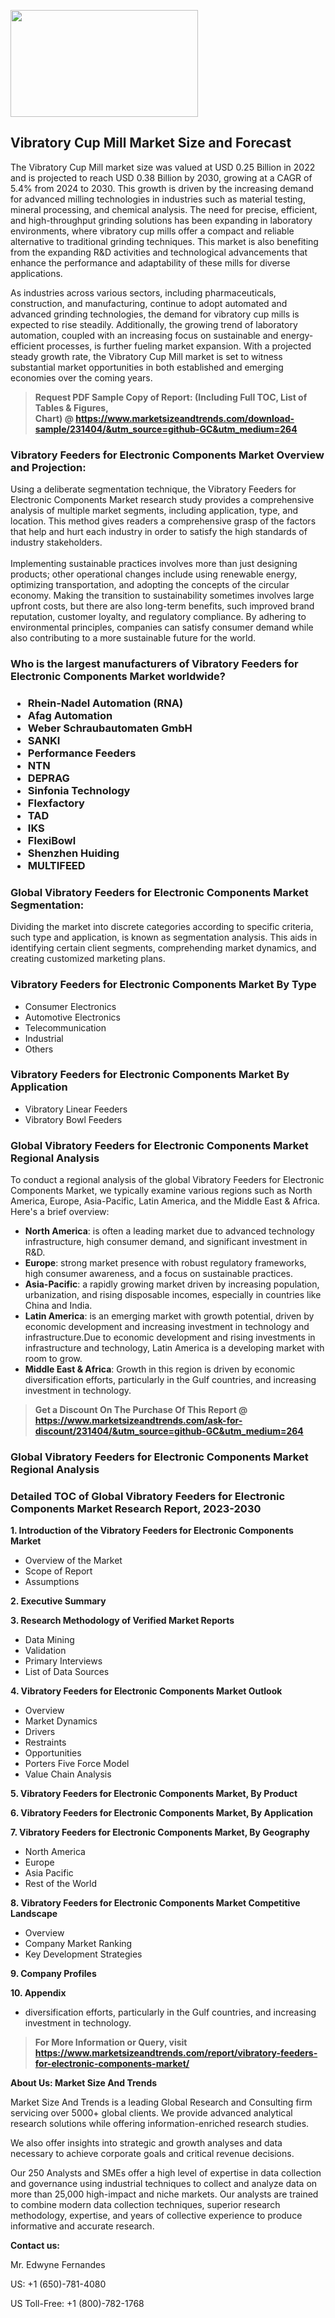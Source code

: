 <p><img class="alignnone size-medium wp-image-20088" src="https://ffe5etoiles.com/wp-content/uploads/2024/12/MST1-300x171.png" alt="" width="300" height="171" /></p><h2>Vibratory Cup Mill Market Size and Forecast</h2><p>The Vibratory Cup Mill market size was valued at USD 0.25 Billion in 2022 and is projected to reach USD 0.38 Billion by 2030, growing at a CAGR of 5.4% from 2024 to 2030. This growth is driven by the increasing demand for advanced milling technologies in industries such as material testing, mineral processing, and chemical analysis. The need for precise, efficient, and high-throughput grinding solutions has been expanding in laboratory environments, where vibratory cup mills offer a compact and reliable alternative to traditional grinding techniques. This market is also benefiting from the expanding R&D activities and technological advancements that enhance the performance and adaptability of these mills for diverse applications.</p><p>As industries across various sectors, including pharmaceuticals, construction, and manufacturing, continue to adopt automated and advanced grinding technologies, the demand for vibratory cup mills is expected to rise steadily. Additionally, the growing trend of laboratory automation, coupled with an increasing focus on sustainable and energy-efficient processes, is further fueling market expansion. With a projected steady growth rate, the Vibratory Cup Mill market is set to witness substantial market opportunities in both established and emerging economies over the coming years.</p></p><blockquote id="" class=""><strong>Request PDF Sample Copy of Report: (Including Full TOC, List of Tables &amp; Figures, Chart)&nbsp;@&nbsp;<strong><a href="https://www.marketsizeandtrends.com/download-sample/231404/&utm_source=github-GC&utm_medium=264" target="_blank">https://www.marketsizeandtrends.com/download-sample/231404/&utm_source=github-GC&utm_medium=264</a></strong></strong></blockquote><h3 id="" class="">Vibratory Feeders for Electronic Components Market&nbsp;Overview and Projection:</h3><p id="" class="">Using a deliberate segmentation technique, the Vibratory Feeders for Electronic Components Market research study provides a comprehensive analysis of multiple market segments, including application, type, and location. This method gives readers a comprehensive grasp of the factors that help and hurt each industry in order to satisfy the high standards of industry stakeholders. <br /> <br />Implementing sustainable practices involves more than just designing products; other operational changes include using renewable energy, optimizing transportation, and adopting the concepts of the circular economy. Making the transition to sustainability sometimes involves large upfront costs, but there are also long-term benefits, such improved brand reputation, customer loyalty, and regulatory compliance. By adhering to environmental principles, companies can satisfy consumer demand while also contributing to a more sustainable future for the world.</p><h3 id="" class="">Who is the largest manufacturers of&nbsp;Vibratory Feeders for Electronic Components Market worldwide?</h3><h3 class=""><p><ul><li>Rhein-Nadel Automation (RNA) </li><li> Afag Automation </li><li> Weber Schraubautomaten GmbH </li><li> SANKI </li><li> Performance Feeders </li><li> NTN </li><li> DEPRAG </li><li> Sinfonia Technology </li><li> Flexfactory </li><li> TAD </li><li> IKS </li><li> FlexiBowl </li><li> Shenzhen Huiding </li><li> MULTIFEED</li></ul></p></h3><h3 id="" class="">Global&nbsp;Vibratory Feeders for Electronic Components Market Segmentation:</h3><p id="" class="">Dividing the market into discrete categories according to specific criteria, such type and application, is known as segmentation analysis. This aids in identifying certain client segments, comprehending market dynamics, and creating customized marketing plans.</p><h3 id="" class="">Vibratory Feeders for Electronic Components Market&nbsp;By Type</h3><p><p><ul><li>Consumer Electronics</li><li> Automotive Electronics</li><li> Telecommunication</li><li> Industrial</li><li> Others</p></li></ul></p></p><h3 id="" class="">Vibratory Feeders for Electronic Components Market&nbsp;By Application</h3><p class=""><p><ul><li>Vibratory Linear Feeders</li><li> Vibratory Bowl Feeders</li></ul></p></p><h3 id="" class="">Global Vibratory Feeders for Electronic Components Market Regional Analysis</h3><p id="" class="">To conduct a regional analysis of the global Vibratory Feeders for Electronic Components Market, we typically examine various regions such as North America, Europe, Asia-Pacific, Latin America, and the Middle East &amp; Africa. Here's a brief overview:</p><ul><li><strong>North America</strong>: is often a leading market due to advanced technology infrastructure, high consumer demand, and significant investment in R&amp;D.</li><li><strong>Europe</strong>: strong market presence with robust regulatory frameworks, high consumer awareness, and a focus on sustainable practices.</li><li><strong>Asia-Pacific</strong>: a rapidly growing market driven by increasing population, urbanization, and rising disposable incomes, especially in countries like China and India.</li><li><strong>Latin America</strong>: is an emerging market with growth potential, driven by economic development and increasing investment in technology and infrastructure.Due to economic development and rising investments in infrastructure and technology, Latin America is a developing market with room to grow.</li><li><strong>Middle East &amp; Africa</strong>: Growth in this region is driven by economic diversification efforts, particularly in the Gulf countries, and increasing investment in technology.</li></ul><blockquote id="" class=""><strong>Get a Discount On The Purchase Of This Report @ <strong><a href="https://www.marketsizeandtrends.com/ask-for-discount/231404/&utm_source=github-GC&utm_medium=264" target="_blank">https://www.marketsizeandtrends.com/ask-for-discount/231404/&utm_source=github-GC&utm_medium=264</a></strong></strong></blockquote><h3 id="" class="">Global Vibratory Feeders for Electronic Components Market Regional Analysis</h3><h3 id="" class="">Detailed TOC of Global Vibratory Feeders for Electronic Components Market Research Report, 2023-2030</h3><p id="" class=""><strong>1. Introduction of the Vibratory Feeders for Electronic Components Market</strong></p><ul><li>Overview of the Market</li><li>Scope of Report</li><li>Assumptions</li></ul><p id="" class=""><strong>2. Executive Summary</strong></p><p id="" class=""><strong>3. Research Methodology of Verified Market Reports</strong></p><ul><li>Data Mining</li><li>Validation</li><li>Primary Interviews</li><li>List of Data Sources</li></ul><p id="" class=""><strong>4. Vibratory Feeders for Electronic Components Market Outlook</strong></p><ul><li>Overview</li><li>Market Dynamics</li><li>Drivers</li><li>Restraints</li><li>Opportunities</li><li>Porters Five Force Model</li><li>Value Chain Analysis</li></ul><p id="" class=""><strong>5. Vibratory Feeders for Electronic Components Market, By Product</strong></p><p id="" class=""><strong>6. Vibratory Feeders for Electronic Components Market, By Application</strong></p><p id="" class=""><strong>7. Vibratory Feeders for Electronic Components Market, By Geography</strong></p><ul><li>North America</li><li>Europe</li><li>Asia Pacific</li><li>Rest of the World</li></ul><p id="" class=""><strong>8. Vibratory Feeders for Electronic Components Market Competitive Landscape</strong></p><ul><li>Overview</li><li>Company Market Ranking</li><li>Key Development Strategies</li></ul><p id="" class=""><strong>9. Company Profiles</strong></p><p id="" class=""><strong>10. Appendix</strong></p><ul><li>diversification efforts, particularly in the Gulf countries, and increasing investment in technology.</li></ul><blockquote id="" class=""><strong>For More Information or Query, visit <strong><strong><a href="https://www.marketsizeandtrends.com/report/vibratory-feeders-for-electronic-components-market/" target="_blank">https://www.marketsizeandtrends.com/report/vibratory-feeders-for-electronic-components-market/</a></strong></strong></strong></blockquote><p id="" class=""><strong>About Us: Market Size And Trends</strong></p><p id="" class="">Market Size And Trends is a leading Global Research and Consulting firm servicing over 5000+ global clients. We provide advanced analytical research solutions while offering information-enriched research studies.</p><p id="" class="">We also offer insights into strategic and growth analyses and data necessary to achieve corporate goals and critical revenue decisions.</p><p id="" class="">Our 250 Analysts and SMEs offer a high level of expertise in data collection and governance using industrial techniques to collect and analyze data on more than 25,000 high-impact and niche markets. Our analysts are trained to combine modern data collection techniques, superior research methodology, expertise, and years of collective experience to produce informative and accurate research.</p><p id="" class=""><strong>Contact us:</strong></p><p id="" class="">Mr. Edwyne Fernandes</p><p id="" class="">US: +1 (650)-781-4080</p><p id="" class="">US Toll-Free: +1 (800)-782-1768</p>
